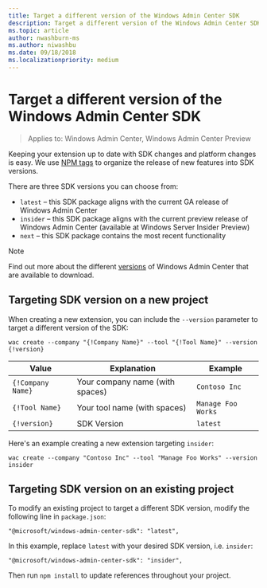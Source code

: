 ```yaml
---
title: Target a different version of the Windows Admin Center SDK
description: Target a different version of the Windows Admin Center SDK (Project Honolulu)
ms.topic: article
author: nwashburn-ms
ms.author: niwashbu
ms.date: 09/18/2018
ms.localizationpriority: medium
---
```


# Target a different version of the Windows Admin Center SDK

>Applies to: Windows Admin Center, Windows Admin Center Preview

Keeping your extension up to date with SDK changes and platform changes is easy.  We use [NPM tags](https://www.npmjs.com/package/@microsoft/windows-admin-center-sdk) to organize the release of new features into SDK versions.

There are three SDK versions you can choose from:

* ```latest``` – this SDK package aligns with the current GA release of Windows Admin Center
* ```insider``` –  this SDK package aligns with the current preview release of Windows Admin Center (available at Windows Server Insider Preview)
* ```next``` – this SDK package contains the most recent functionality

> [!NOTE]
> Find out more about the different [versions](../overview.md) of Windows Admin Center that are available to download.

## Targeting SDK version on a new project

When creating a new extension, you can include the ```--version``` parameter to target a different version of the SDK:

```
wac create --company "{!Company Name}" --tool "{!Tool Name}" --version {!version}
```

| Value | Explanation | Example |
| ----- | ----------- | ------- |
| ```{!Company Name}``` | Your company name (with spaces) | ```Contoso Inc``` |
| ```{!Tool Name}``` | Your tool name (with spaces) | ```Manage Foo Works``` |
| ```{!version}``` | SDK Version | ```latest``` |

Here's an example creating a new extension targeting ```insider```:

```
wac create --company "Contoso Inc" --tool "Manage Foo Works" --version insider
```

## Targeting SDK version on an existing project

To modify an existing project to target a different SDK version, modify the following line in ```package.json```:

```
"@microsoft/windows-admin-center-sdk": "latest",
```
In this example, replace ```latest``` with your desired SDK version, i.e. ```insider```:

```
"@microsoft/windows-admin-center-sdk": "insider",
```

Then run ```npm install``` to update references throughout your project.
